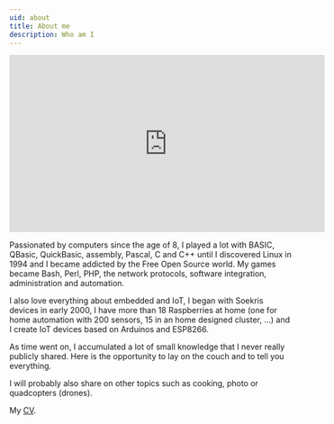 ```yaml
---
uid: about
title: About me
description: Who am I
---
```


<center><iframe width="560" height="315" src="https://www.youtube.com/embed/GEBSU4NzjwM" frameborder="0" allowfullscreen></iframe></center>

Passionated by computers since the age of 8, I played a lot with BASIC, QBasic, QuickBasic, assembly, Pascal, C and C++ until I discovered Linux in 1994 and I became addicted by the Free Open Source world. My games became Bash, Perl, PHP, the network protocols, software integration, administration and automation.

I also love everything about embedded and IoT, I began with Soekris devices in
early 2000, I have more than 18 Raspberries at home (one for home automation
with 200 sensors, 15 in an home designed cluster, ...) and I create IoT devices
based on Arduinos and ESP8266.

As time went on, I accumulated a lot of small knowledge that I never really publicly shared. Here is the opportunity to lay on the couch and to tell you everything.

I will probably also share on other topics such as cooking, photo or quadcopters (drones).

My [CV].

[CV]: {{site.url}}{{site.baseurl}}/assets/pages/CV-Anglais.pdf
